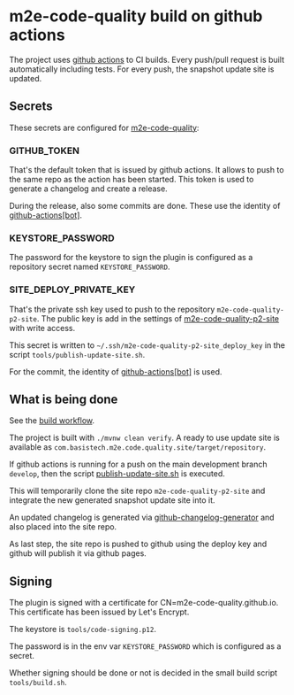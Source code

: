 # m2e-code-quality build on github actions

The project uses [github actions](https://docs.github.com/en/actions) to CI builds.
Every push/pull request is built automatically including tests.
For every push, the snapshot update site is updated.

## Secrets

These secrets are configured for
[m2e-code-quality](https://github.com/m2e-code-quality/m2e-code-quality/settings/secrets/actions):

### GITHUB_TOKEN

That's the default token that is issued by github actions. It allows to push to the
same repo as the action has been started. This token is used to generate a changelog
and create a release.

During the release, also some commits are done. These use the identity of
[github-actions[bot]](https://api.github.com/users/github-actions[bot]).

### KEYSTORE_PASSWORD

The password for the keystore to sign the plugin is configured as a repository secret
named `KEYSTORE_PASSWORD`.

### SITE_DEPLOY_PRIVATE_KEY

That's the private ssh key used to push to the repository `m2e-code-quality-p2-site`.
The public key is add in the settings of
[m2e-code-quality-p2-site](https://github.com/m2e-code-quality/m2e-code-quality-p2-site/settings/keys)
with write access.

This secret is written to `~/.ssh/m2e-code-quality-p2-site_deploy_key` in the script
`tools/publish-update-site.sh`.

For the commit, the identity of [github-actions[bot]](https://api.github.com/users/github-actions[bot]) is used.

## What is being done

See the [build workflow](.github/workflows/build.yml).

The project is built with `./mvnw clean verify`.
A ready to use update site is available as `com.basistech.m2e.code.quality.site/target/repository`.

If github actions is running for a push on the main development branch `develop`,
then the script [publish-update-site.sh](tools/publish-update-site.sh)
is executed.

This will temporarily clone the site repo `m2e-code-quality-p2-site` and integrate the new
generated snapshot update site into it.

An updated changelog is generated via
[github-changelog-generator](https://github.com/github-changelog-generator/github-changelog-generator)
and also placed into the site repo.

As last step, the site repo is pushed to github using the deploy key and github will publish it via github pages.

## Signing

The plugin is signed with a certificate for CN=m2e-code-quality.github.io. This certificate has
been issued by Let's Encrypt.

The keystore is `tools/code-signing.p12`.

The password is in the env var `KEYSTORE_PASSWORD` which is configured as a secret.

Whether signing should be done or not is decided in the small build script `tools/build.sh`.

